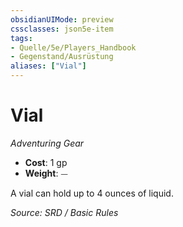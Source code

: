 ```yaml
---
obsidianUIMode: preview
cssclasses: json5e-item
tags:
- Quelle/5e/Players_Handbook
- Gegenstand/Ausrüstung
aliases: ["Vial"]
---
```

# Vial
*Adventuring Gear*  

- **Cost**: 1 gp
- **Weight**: ⏤

A vial can hold up to 4 ounces of liquid.

*Source: SRD / Basic Rules*